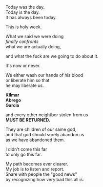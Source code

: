 Today was the day.  
Today is the day.  
It has always been today.  

This is holy week.  

What we said we were doing  
*finally confronts*  
what we are actually doing,  

and what the fuck are we going to do about it.  

It's now or never.  

We either wash our hands of his blood  
or liberate him so that  
he may liberate us.  

**Kilmar**  
**Abrego**  
**Garcia**  

and every other neightbor stolen from us  
**MUST BE RETURNED.**  

They are children of our same god,  
and that god should surely abandon us  
as we have abandoned them.  

I didn't come this far  
to only go this far.  

My path becomes ever clearer.  
My job is to listen and report.  
Share with people the "good news"  
by recognizing how very bad this all is.
